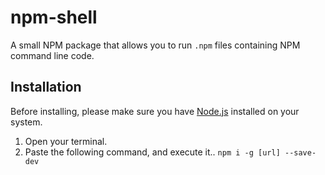 # npm-shell
A small NPM package that allows you to run `.npm` files containing NPM command line code.

## Installation
Before installing, please make sure you have <a href="https://nodejs.org/en/">Node.js</a> installed on your system.

1. Open your terminal.
2. Paste the following command, and execute it..
`npm i -g [url] --save-dev`